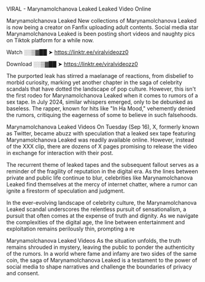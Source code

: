 VIRAL - Marynamolchanova Leaked Leaked Video Online

Marynamolchanova Leaked New collections of Marynamolchanova Leaked is now being a creator on Fanfix uploading adult contents. Social media star Marynamolchanova Leaked is been posting short videos and naughty pics on Tiktok platform for a while now.

Watch ░░▒▓██ ➤ https://linktr.ee/viralvideozz0

Download ░░▒▓██ ➤ https://linktr.ee/viralvideozz0

The purported leak has stirred a maelanage of reactions, from disbelief to morbid curiosity, marking yet another chapter in the saga of celebrity scandals that have dotted the landscape of pop culture. However, this isn't the first rodeo for Marynamolchanova Leaked when it comes to rumors of a sex tape. In July 2024, similar whispers emerged, only to be debunked as baseless. The rapper, known for hits like "In Ha Mood," vehemently denied the rumors, critiquing the eagerness of some to believe in such falsehoods.

Marynamolchanova Leaked Videos
On Tuesday (Sep 16), X, formerly known as Twitter, became abuzz with speculation that a leaked sex tape featuring Marynamolchanova Leaked was readily available online. However, instead of the XXX clip, there are dozens of X pages promising to release the video in exchange for interaction with their post.

The recurrent theme of leaked tapes and the subsequent fallout serves as a reminder of the fragility of reputation in the digital era. As the lines between private and public life continue to blur, celebrities like Marynamolchanova Leaked find themselves at the mercy of internet chatter, where a rumor can ignite a firestorm of speculation and judgment.

In the ever-evolving landscape of celebrity culture, the Marynamolchanova Leaked scandal underscores the relentless pursuit of sensationalism, a pursuit that often comes at the expense of truth and dignity. As we navigate the complexities of the digital age, the line between entertainment and exploitation remains perilously thin, prompting a re

Marynamolchanova Leaked Videos
As the situation unfolds, the truth remains shrouded in mystery, leaving the public to ponder the authenticity of the rumors. In a world where fame and infamy are two sides of the same coin, the saga of Marynamolchanova Leaked is a testament to the power of social media to shape narratives and challenge the boundaries of privacy and consent.